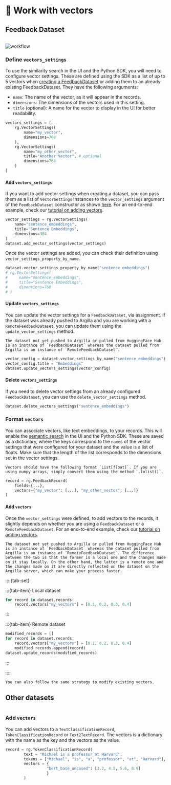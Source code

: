 # 🎫 Work with vectors

## Feedback Dataset

```{include} /_common/feedback_dataset.md
```

![workflow](/_static/tutorials/end2end/base/workflow_vectors.svg)


### Define `vectors_settings`

To use the similarity search in the UI and the Python SDK, you will need to configure vector settings. These are defined using the SDK as a list of up to 5 vectors when [creating a FeedbackDataset](/practical_guides/create_update_dataset/create_dataset) or adding them to an already existing FeedbackDataset. They have the following arguments:

- `name`: The name of the vector, as it will appear in the records.
- `dimensions`: The dimensions of the vectors used in this setting.
- `title` (optional): A name for the vector to display in the UI for better readability.

```python
vectors_settings = [
    rg.VectorSettings(
        name="my_vector",
        dimensions=768
    ),
    rg.VectorSettings(
        name="my_other_vector",
        title="Another Vector", # optional
        dimensions=768
    )
]
```

#### Add `vectors_settings`

If you want to add vector settings when creating a dataset, you can pass them as a list of `VectorSettings` instances to the `vector_settings` argument of the `FeedbackDataset` constructor as shown [here](/practical_guides/create_update_dataset/create_dataset.md#create-the-dataset).
For an end-to-end example, check our [tutorial on adding vectors](/tutorials_and_integrations/tutorials/feedback/end2end_examples/add-vectors-004.ipynb).

```python
vector_settings = rg.VectorSettings(
    name="sentence_embeddings",
    title="Sentence Embeddings",
    dimensions=384
)
dataset.add_vector_settings(vector_settings)
```

Once the vector settings are added, you can check their definition using `vector_settings_property_by_name`.

```python
dataset.vector_settings_property_by_name("sentence_embeddings")
# rg.VectorSettings(
#     name="sentence_embeddings",
#     title="Sentence Embeddings",
#     dimensions=768
# )
```

#### Update `vectors_settings`

You can update the vector settings for a `FeedbackDataset`, via assignment. If the dataset was already pushed to Argilla and you are working with a `RemoteFeedbackDataset`, you can update them using the `update_vector_settings` method.

```{note}
The dataset not yet pushed to Argilla or pulled from HuggingFace Hub is an instance of `FeedbackDataset` whereas the dataset pulled from Argilla is an instance of `RemoteFeedbackDataset`.
```

```python
vector_config = dataset.vector_settings_by_name("sentence_embeddings")
vector_config.title = "Embeddings"
dataset.update_vectors_settings(vector_config)
```

#### Delete `vectors_settings`

If you need to delete vector settings from an already configured `FeedbackDataset`, you can use the `delete_vector_settings` method.

```python
dataset.delete_vectors_settings("sentence_embeddings")
```

### Format `vectors`
You can associate vectors, like text embeddings, to your records. This will enable the [semantic search](filter_dataset.md#semantic-search) in the UI and the Python SDK. These are saved as a dictionary, where the keys correspond to the `name`s of the vector settings that were configured for your dataset and the value is a list of floats. Make sure that the length of the list corresponds to the dimensions set in the vector settings.

```{hint}
Vectors should have the following format `List[float]`. If you are using numpy arrays, simply convert them using the method `.tolist()`.
```

```python
record = rg.FeedbackRecord(
    fields={...},
    vectors={"my_vector": [...], "my_other_vector": [...]}
)
```

#### Add `vectors`

Once the `vector_settings` were defined, to add vectors to the records, it slightly depends on whether you are using a `FeedbackDataset` or a `RemoteFeedbackDataset`. For an end-to-end example, check our [tutorial on adding vectors](/tutorials_and_integrations/tutorials/feedback/end2end_examples/add-vectors-004.ipynb).

```{note}
The dataset not yet pushed to Argilla or pulled from HuggingFace Hub is an instance of `FeedbackDataset` whereas the dataset pulled from Argilla is an instance of `RemoteFeedbackDataset`. The difference between the two is that the former is a local one and the changes made on it stay locally. On the other hand, the latter is a remote one and the changes made on it are directly reflected on the dataset on the Argilla server, which can make your process faster.
```

::::{tab-set}

:::{tab-item} Local dataset
```python
for record in dataset.records:
    record.vectors["my_vectors"] = [0.1, 0.2, 0.3, 0.4]
```
:::

:::{tab-item} Remote dataset
```python
modified_records = []
for record in dataset.records:
    record.vectors["my_vectors"] = [0.1, 0.2, 0.3, 0.4]
    modified_records.append(record)
dataset.update_records(modified_records)
```
:::

::::

```{note}
You can also follow the same strategy to modify existing vectors.
```


## Other datasets

```{include} /_common/other_datasets.md
```

### Add `vectors`

You can add vectors to a `TextClassificationRecord`, `TokenClassificationRecord` or `Text2TextRecord`. The vectors is a dictionary with the name as the key and the vectors as the value.

```python
record = rg.TokenClassificationRecord(
        text = "Michael is a professor at Harvard",
        tokens = ["Michael", "is", "a", "professor", "at", "Harvard"],
        vectors = {
                  "bert_base_uncased": [3.2, 4.5, 5.6, 8.9]
                  }
        )

```